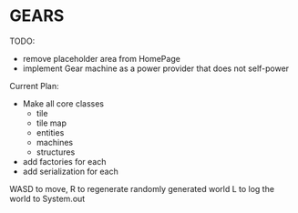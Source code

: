 # GEARS

TODO:
* remove placeholder area from HomePage
* implement Gear machine as a power provider that does not self-power

Current Plan:
* Make all core classes
    * tile
    * tile map
    * entities
    * machines
    * structures
* add factories for each
* add serialization for each

WASD to move,
R to regenerate randomly generated world
L to log the world to System.out